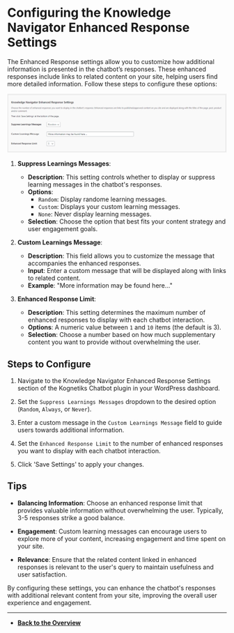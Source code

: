 # Configuring the Knowledge Navigator Enhanced Response Settings

The Enhanced Response settings allow you to customize how additional information is presented in the chatbot’s responses. These enhanced responses include links to related content on your site, helping users find more detailed information. Follow these steps to configure these options:

![Knowledge Navigator Enhanced Response Setting](knowledge-navigator-enhanced-response-settings.png)

1. **Suppress Learnings Messages**:
   - **Description**: This setting controls whether to display or suppress learning messages in the chatbot's responses.
   - **Options**: 
     - `Random`: Display randome learning messages.
     - `Custom`: Displays your custom learning messages.
     - `None`: Never display learning messages.
   - **Selection**: Choose the option that best fits your content strategy and user engagement goals.

2. **Custom Learnings Message**:
   - **Description**: This field allows you to customize the message that accompanies the enhanced responses.
   - **Input**: Enter a custom message that will be displayed along with links to related content.
   - **Example**: "More information may be found here..."

3. **Enhanced Response Limit**:
   - **Description**: This setting determines the maximum number of enhanced responses to display with each chatbot interaction.
   - **Options**: A numeric value between `1` and `10` items (the default is 3).
   - **Selection**: Choose a number based on how much supplementary content you want to provide without overwhelming the user.

## Steps to Configure

1. Navigate to the Knowledge Navigator Enhanced Response Settings section of the Kognetiks Chatbot plugin in your WordPress dashboard.

2. Set the `Suppress Learnings Messages` dropdown to the desired option (`Random`, `Always`, or `Never`).

3. Enter a custom message in the `Custom Learnings Message` field to guide users towards additional information.

4. Set the `Enhanced Response Limit` to the number of enhanced responses you want to display with each chatbot interaction.

5. Click 'Save Settings' to apply your changes.

## Tips

- **Balancing Information**: Choose an enhanced response limit that provides valuable information without overwhelming the user. Typically, 3-5 responses strike a good balance.

- **Engagement**: Custom learning messages can encourage users to explore more of your content, increasing engagement and time spent on your site.

- **Relevance**: Ensure that the related content linked in enhanced responses is relevant to the user's query to maintain usefulness and user satisfaction.

By configuring these settings, you can enhance the chatbot's responses with additional relevant content from your site, improving the overall user experience and engagement.

---

- **[Back to the Overview](/overview.md)**
